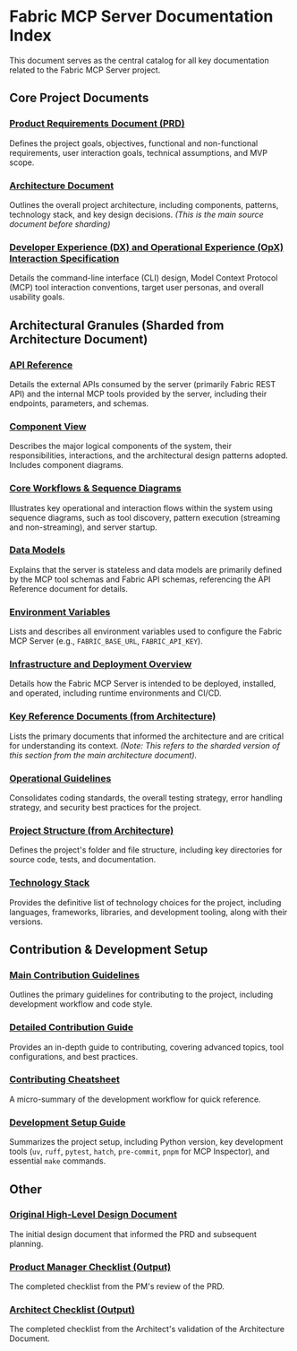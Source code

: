# Fabric MCP Server Documentation Index

This document serves as the central catalog for all key documentation related to the Fabric MCP Server project.

## Core Project Documents

### [Product Requirements Document (PRD)](./PRD.md)

Defines the project goals, objectives, functional and non-functional requirements, user interaction goals, technical assumptions, and MVP scope.

### [Architecture Document](./architecture.md)

Outlines the overall project architecture, including components, patterns, technology stack, and key design decisions. *(This is the main source document before sharding)*

### [Developer Experience (DX) and Operational Experience (OpX) Interaction Specification](./DX-OPX-Interaction.md)

Details the command-line interface (CLI) design, Model Context Protocol (MCP) tool interaction conventions, target user personas, and overall usability goals.

## Architectural Granules (Sharded from Architecture Document)

### [API Reference](./api-reference.md)

Details the external APIs consumed by the server (primarily Fabric REST API) and the internal MCP tools provided by the server, including their endpoints, parameters, and schemas.

### [Component View](./component-view.md)

Describes the major logical components of the system, their responsibilities, interactions, and the architectural design patterns adopted. Includes component diagrams.

### [Core Workflows & Sequence Diagrams](./sequence-diagrams.md)

Illustrates key operational and interaction flows within the system using sequence diagrams, such as tool discovery, pattern execution (streaming and non-streaming), and server startup.

### [Data Models](./data-models.md)

Explains that the server is stateless and data models are primarily defined by the MCP tool schemas and Fabric API schemas, referencing the API Reference document for details.

### [Environment Variables](./environment-vars.md)

Lists and describes all environment variables used to configure the Fabric MCP Server (e.g., `FABRIC_BASE_URL`, `FABRIC_API_KEY`).

### [Infrastructure and Deployment Overview](./infra-deployment.md)

Details how the Fabric MCP Server is intended to be deployed, installed, and operated, including runtime environments and CI/CD.

### [Key Reference Documents (from Architecture)](./key-references.md)

Lists the primary documents that informed the architecture and are critical for understanding its context. *(Note: This refers to the sharded version of this section from the main architecture document).*

### [Operational Guidelines](./operational-guidelines.md)

Consolidates coding standards, the overall testing strategy, error handling strategy, and security best practices for the project.

### [Project Structure (from Architecture)](./project-structure.md)

Defines the project's folder and file structure, including key directories for source code, tests, and documentation.

### [Technology Stack](./tech-stack.md)

Provides the definitive list of technology choices for the project, including languages, frameworks, libraries, and development tooling, along with their versions.

## Contribution & Development Setup

### [Main Contribution Guidelines](./contributing.md)

Outlines the primary guidelines for contributing to the project, including development workflow and code style.

### [Detailed Contribution Guide](./contributing-detailed.md)

Provides an in-depth guide to contributing, covering advanced topics, tool configurations, and best practices.

### [Contributing Cheatsheet](./contributing-cheatsheet.md)

A micro-summary of the development workflow for quick reference.

### [Development Setup Guide](./development_setup.md)

Summarizes the project setup, including Python version, key development tools (`uv`, `ruff`, `pytest`, `hatch`, `pre-commit`, `pnpm` for MCP Inspector), and essential `make` commands.

## Other

### [Original High-Level Design Document](./design.md)

The initial design document that informed the PRD and subsequent planning.

### [Product Manager Checklist (Output)](./PM-checklist.md)

The completed checklist from the PM's review of the PRD.

### [Architect Checklist (Output)](./architect-checklist.md)

The completed checklist from the Architect's validation of the Architecture Document.
